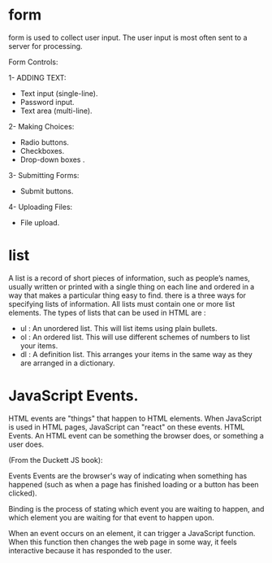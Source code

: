 # form #
form is used to collect user input. The user input is most often sent to a server for processing.

Form Controls:

1- ADDING TEXT:
* Text input (single-line).
* Password input.
* Text area (multi-line).

2- Making Choices:
* Radio buttons.
* Checkboxes.
* Drop-down boxes .

3- Submitting Forms:
* Submit buttons.

4- Uploading Files:
* File upload.

# list #
A list is a record of short pieces of information, such as people’s names, usually written or printed with a single thing on each line and ordered in a way that makes a particular thing easy to find.
there is a three ways for specifying lists of information. All lists must contain one or more list
elements.
The types of lists that can be used in HTML are :

* ul : An unordered list. This will list items using plain bullets.
* ol : An ordered list. This will use different schemes of numbers to list your items.
* dl : A definition list. This arranges your items in the same way as they are arranged in a dictionary.


# JavaScript Events.
 HTML events are "things" that happen to HTML elements. When JavaScript is used in HTML pages, JavaScript can "react" on these events. HTML Events. An HTML event can be something the browser does, or something a user does.

 
(From the Duckett JS book):

Events
Events are the browser's way of indicating when something has happened (such as when a page has finished loading or a button has been clicked).

Binding is the process of stating which event you are waiting to happen, and which element you are waiting for that event to happen upon.

When an event occurs on an element, it can trigger a JavaScript function. When this function then changes the web page in some way, it feels interactive because it has responded to the user.